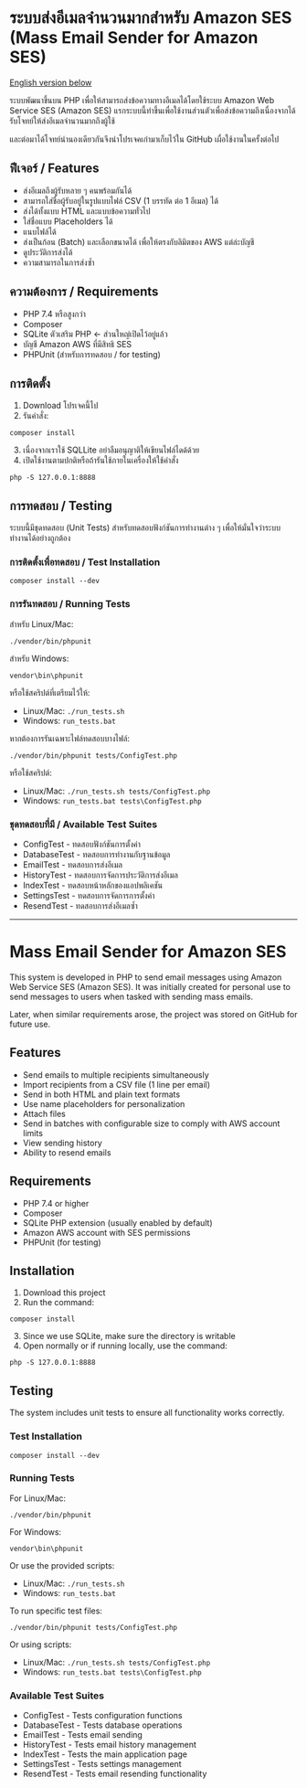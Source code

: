 # ระบบส่งอีเมลจำนวนมากสำหรับ Amazon SES (Mass Email Sender for Amazon SES)

[English version below](#mass-email-sender-for-amazon-ses)

ระบบพัฒนาขึ้นบน PHP เพื่อให้สามารถส่งข้อความทางอีเมลได้โดยใช้ระบบ Amazon Web Service SES (Amazon SES)
แรกระบบนี้ทำขึ้นเพื่อใช้งานส่วนตัวเพื่อส่งข้อความถึงเนื่องจากได้รับโจทย์ให้ส่งอีเมลจำนวนมากถึงผู้ใช้

และต่อมาได้โจทย์นำนองเดียวกันจึงนำโปรเจคเก่ามาเก็บไว้ใน GitHub เผื่อใช้งานในครั้งต่อไป


## ฟีเจอร์ / Features

- ส่งอีเมลถึงผู้รับหลาย ๆ คนพร้อมกันได้
- สามารถใส่ชื่อผู้รับอยู่ในรูปแบบไฟล์ CSV (1 บรรทัด ต่อ 1 อีเมล) ได้
- ส่งได้ทั้งแบบ HTML และแบบข้อความทั่วไป
- ใส่ชื่อแบบ Placeholders ได้
- แนบไฟล์ได้
- ส่งเป็นก้อน (Batch) และเลือกขนาดได้ เพื่อให้ตรงกับลิมิตของ AWS แต่ล่ะบัญชี
- ดูประวัติการส่งได้
- ความสามารถในการส่งซ้ำ

## ความต้องการ / Requirements

- PHP 7.4 หรือสูงกว่า
- Composer
- SQLite ตัวเสริม PHP <- ส่วนใหญ่เปิดไว้อยู่แล้ว
- บัญชี Amazon AWS ที่มีสิทธิ SES
- PHPUnit (สำหรับการทดสอบ / for testing)

## การติดตั้ง

1. Download โปรเจคนี้ไป
2. รันคำสั่ง:

```
composer install
```

3. เนื่องจากเราใช้ SQLLite อย่าลืมอนุญาติให้เขียนไฟล์ไดด้ด้วย
4. เปิดใช้งานตามปกติหรือถ้ารันใช้ภายในเครื่องให้ใช้คำสั่ง

```
php -S 127.0.0.1:8888
```

## การทดสอบ / Testing

ระบบนี้มีชุดทดสอบ (Unit Tests) สำหรับทดสอบฟังก์ชันการทำงานต่าง ๆ เพื่อให้มั่นใจว่าระบบทำงานได้อย่างถูกต้อง

### การติดตั้งเพื่อทดสอบ / Test Installation

```
composer install --dev
```

### การรันทดสอบ / Running Tests

สำหรับ Linux/Mac:
```
./vendor/bin/phpunit
```

สำหรับ Windows:
```
vendor\bin\phpunit
```

หรือใช้สคริปต์ที่เตรียมไว้ให้:
- Linux/Mac: `./run_tests.sh`
- Windows: `run_tests.bat`

หากต้องการรันเฉพาะไฟล์ทดสอบบางไฟล์:

```
./vendor/bin/phpunit tests/ConfigTest.php
```

หรือใช้สคริปต์:
- Linux/Mac: `./run_tests.sh tests/ConfigTest.php`
- Windows: `run_tests.bat tests\ConfigTest.php`

### ชุดทดสอบที่มี / Available Test Suites

- ConfigTest - ทดสอบฟังก์ชันการตั้งค่า
- DatabaseTest - ทดสอบการทำงานกับฐานข้อมูล
- EmailTest - ทดสอบการส่งอีเมล
- HistoryTest - ทดสอบการจัดการประวัติการส่งอีเมล
- IndexTest - ทดสอบหน้าหลักของแอปพลิเคชัน
- SettingsTest - ทดสอบการจัดการการตั้งค่า
- ResendTest - ทดสอบการส่งอีเมลซ้ำ

---

# Mass Email Sender for Amazon SES

This system is developed in PHP to send email messages using Amazon Web Service SES (Amazon SES).
It was initially created for personal use to send messages to users when tasked with sending mass emails.

Later, when similar requirements arose, the project was stored on GitHub for future use.

## Features

- Send emails to multiple recipients simultaneously
- Import recipients from a CSV file (1 line per email)
- Send in both HTML and plain text formats
- Use name placeholders for personalization
- Attach files
- Send in batches with configurable size to comply with AWS account limits
- View sending history
- Ability to resend emails

## Requirements

- PHP 7.4 or higher
- Composer
- SQLite PHP extension (usually enabled by default)
- Amazon AWS account with SES permissions
- PHPUnit (for testing)

## Installation

1. Download this project
2. Run the command:

```
composer install
```

3. Since we use SQLite, make sure the directory is writable
4. Open normally or if running locally, use the command:

```
php -S 127.0.0.1:8888
```

## Testing

The system includes unit tests to ensure all functionality works correctly.

### Test Installation

```
composer install --dev
```

### Running Tests

For Linux/Mac:
```
./vendor/bin/phpunit
```

For Windows:
```
vendor\bin\phpunit
```

Or use the provided scripts:
- Linux/Mac: `./run_tests.sh`
- Windows: `run_tests.bat`

To run specific test files:

```
./vendor/bin/phpunit tests/ConfigTest.php
```

Or using scripts:
- Linux/Mac: `./run_tests.sh tests/ConfigTest.php`
- Windows: `run_tests.bat tests\ConfigTest.php`

### Available Test Suites

- ConfigTest - Tests configuration functions
- DatabaseTest - Tests database operations
- EmailTest - Tests email sending
- HistoryTest - Tests email history management
- IndexTest - Tests the main application page
- SettingsTest - Tests settings management
- ResendTest - Tests email resending functionality